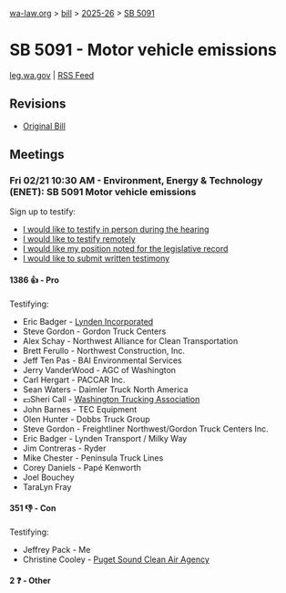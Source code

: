 [wa-law.org](/) > [bill](/bill/) > [2025-26](/bill/2025-26/) > [SB 5091](/bill/2025-26/sb/5091/)

# SB 5091 - Motor vehicle emissions
[leg.wa.gov](https://app.leg.wa.gov/billsummary?BillNumber=5091&Year=2025&Initiative=false) | [RSS Feed](./rss.xml)

## Revisions
* [Original Bill](1/)

## Meetings
### Fri 02/21 10:30 AM - Environment, Energy & Technology (ENET): SB 5091 Motor vehicle emissions
Sign up to testify:
* [I would like to testify in person during the hearing](https://app.leg.wa.gov/csi/Testifier/Add?chamber=House&mId=32821&aId=164553&caId=25979&tId=1)
* [I would like to testify remotely](https://app.leg.wa.gov/csi/Testifier/Add?chamber=House&mId=32821&aId=164553&caId=25979&tId=2)
* [I would like my position noted for the legislative record](https://app.leg.wa.gov/csi/Testifier/Add?chamber=House&mId=32821&aId=164553&caId=25979&tId=3)
* [I would like to submit written testimony](https://app.leg.wa.gov/csi/Testifier/Add?chamber=House&mId=32821&aId=164553&caId=25979&tId=4)

#### 1386 👍 - Pro
Testifying:
* Eric Badger - [Lynden Incorporated](/org/lynden_incorporated/)
* Steve Gordon - Gordon Truck Centers
* Alex Schay - Northwest Alliance for Clean Transportation
* Brett Ferullo - Northwest Construction, Inc.
* Jeff Ten Pas - BAI Environmental Services
* Jerry VanderWood - AGC of Washington
* Carl Hergart - PACCAR Inc.
* Sean Waters - Daimler Truck North America
* 💵Sheri Call - [Washington Trucking Association](/org/washington_trucking_association/)
* John Barnes - TEC Equipment
* Olen Hunter - Dobbs Truck Group
* Steve Gordon - Freightliner Northwest/Gordon Truck Centers Inc.
* Eric Badger - Lynden Transport / Milky Way
* Jim Contreras - Ryder
* Mike Chester - Peninsula Truck Lines
* Corey Daniels - Papé Kenworth
* Joel Bouchey
* TaraLyn Fray

#### 351 👎 - Con
Testifying:
* Jeffrey Pack - Me
* Christine Cooley - [Puget Sound Clean Air Agency](/org/puget_sound_clean_air_agency/)

#### 2 ❓ - Other
